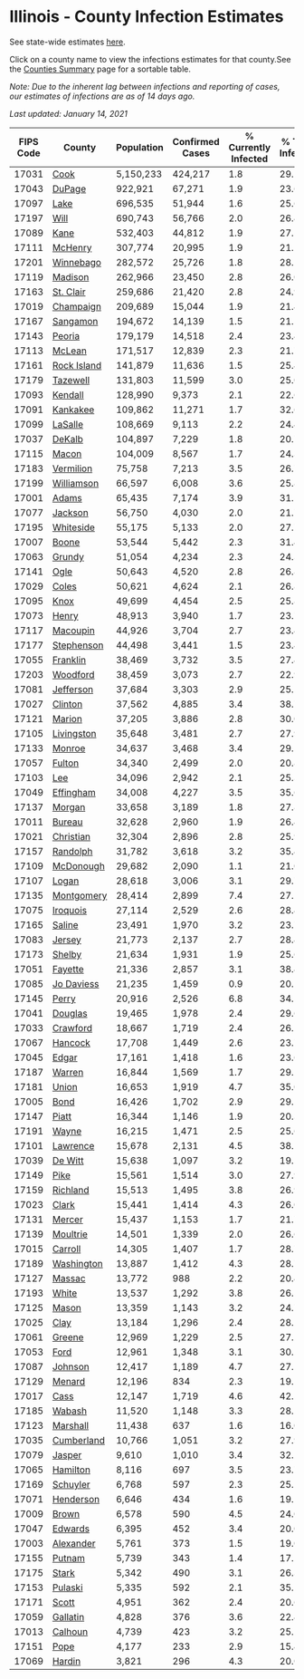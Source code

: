 # Illinois - County Infection Estimates

See state-wide estimates [here](/infections/us-il).

Click on a county name to view the infections estimates for that county.See the [Counties Summary](/infections/summary-counties) page for a sortable table.

*Note: Due to the inherent lag between infections and reporting of cases, our estimates of infections are as of 14 days ago.*

*Last updated: January 14, 2021*

|   FIPS Code |                     County |   Population |   Confirmed Cases |   % Currently Infected |   % Total Infected |
|-------------|----------------------------|--------------|-------------------|------------------------|--------------------|
|       17031 |               [Cook](cook) |    5,150,233 |           424,217 |                    1.8 |               29.1 |
|       17043 |           [DuPage](dupage) |      922,921 |            67,271 |                    1.9 |               23.6 |
|       17097 |               [Lake](lake) |      696,535 |            51,944 |                    1.6 |               25.6 |
|       17197 |               [Will](will) |      690,743 |            56,766 |                    2.0 |               26.4 |
|       17089 |               [Kane](kane) |      532,403 |            44,812 |                    1.9 |               27.5 |
|       17111 |         [McHenry](mchenry) |      307,774 |            20,995 |                    1.9 |               21.2 |
|       17201 |     [Winnebago](winnebago) |      282,572 |            25,726 |                    1.8 |               28.2 |
|       17119 |         [Madison](madison) |      262,966 |            23,450 |                    2.8 |               26.0 |
|       17163 |     [St. Clair](st.-clair) |      259,686 |            21,420 |                    2.8 |               24.9 |
|       17019 |     [Champaign](champaign) |      209,689 |            15,044 |                    1.9 |               21.4 |
|       17167 |       [Sangamon](sangamon) |      194,672 |            14,139 |                    1.5 |               21.5 |
|       17143 |           [Peoria](peoria) |      179,179 |            14,518 |                    2.4 |               23.4 |
|       17113 |           [McLean](mclean) |      171,517 |            12,839 |                    2.3 |               21.7 |
|       17161 | [Rock Island](rock-island) |      141,879 |            11,636 |                    1.5 |               25.4 |
|       17179 |       [Tazewell](tazewell) |      131,803 |            11,599 |                    3.0 |               25.0 |
|       17093 |         [Kendall](kendall) |      128,990 |             9,373 |                    2.1 |               22.6 |
|       17091 |       [Kankakee](kankakee) |      109,862 |            11,271 |                    1.7 |               32.6 |
|       17099 |         [LaSalle](lasalle) |      108,669 |             9,113 |                    2.2 |               24.4 |
|       17037 |           [DeKalb](dekalb) |      104,897 |             7,229 |                    1.8 |               20.7 |
|       17115 |             [Macon](macon) |      104,009 |             8,567 |                    1.7 |               24.3 |
|       17183 |     [Vermilion](vermilion) |       75,758 |             7,213 |                    3.5 |               26.7 |
|       17199 |   [Williamson](williamson) |       66,597 |             6,008 |                    3.6 |               25.8 |
|       17001 |             [Adams](adams) |       65,435 |             7,174 |                    3.9 |               31.5 |
|       17077 |         [Jackson](jackson) |       56,750 |             4,030 |                    2.0 |               21.7 |
|       17195 |     [Whiteside](whiteside) |       55,175 |             5,133 |                    2.0 |               27.7 |
|       17007 |             [Boone](boone) |       53,544 |             5,442 |                    2.3 |               31.4 |
|       17063 |           [Grundy](grundy) |       51,054 |             4,234 |                    2.3 |               24.3 |
|       17141 |               [Ogle](ogle) |       50,643 |             4,520 |                    2.8 |               26.8 |
|       17029 |             [Coles](coles) |       50,621 |             4,624 |                    2.1 |               26.8 |
|       17095 |               [Knox](knox) |       49,699 |             4,454 |                    2.5 |               25.8 |
|       17073 |             [Henry](henry) |       48,913 |             3,940 |                    1.7 |               23.7 |
|       17117 |       [Macoupin](macoupin) |       44,926 |             3,704 |                    2.7 |               23.4 |
|       17177 |   [Stephenson](stephenson) |       44,498 |             3,441 |                    1.5 |               23.4 |
|       17055 |       [Franklin](franklin) |       38,469 |             3,732 |                    3.5 |               27.4 |
|       17203 |       [Woodford](woodford) |       38,459 |             3,073 |                    2.7 |               22.9 |
|       17081 |     [Jefferson](jefferson) |       37,684 |             3,303 |                    2.9 |               25.5 |
|       17027 |         [Clinton](clinton) |       37,562 |             4,885 |                    3.4 |               38.7 |
|       17121 |           [Marion](marion) |       37,205 |             3,886 |                    2.8 |               30.0 |
|       17105 |   [Livingston](livingston) |       35,648 |             3,481 |                    2.7 |               27.9 |
|       17133 |           [Monroe](monroe) |       34,637 |             3,468 |                    3.4 |               29.5 |
|       17057 |           [Fulton](fulton) |       34,340 |             2,499 |                    2.0 |               20.8 |
|       17103 |                 [Lee](lee) |       34,096 |             2,942 |                    2.1 |               25.3 |
|       17049 |     [Effingham](effingham) |       34,008 |             4,227 |                    3.5 |               35.6 |
|       17137 |           [Morgan](morgan) |       33,658 |             3,189 |                    1.8 |               27.8 |
|       17011 |           [Bureau](bureau) |       32,628 |             2,960 |                    1.9 |               26.4 |
|       17021 |     [Christian](christian) |       32,304 |             2,896 |                    2.8 |               25.9 |
|       17157 |       [Randolph](randolph) |       31,782 |             3,618 |                    3.2 |               35.4 |
|       17109 |     [McDonough](mcdonough) |       29,682 |             2,090 |                    1.1 |               21.0 |
|       17107 |             [Logan](logan) |       28,618 |             3,006 |                    3.1 |               29.7 |
|       17135 |   [Montgomery](montgomery) |       28,414 |             2,899 |                    7.4 |               27.2 |
|       17075 |       [Iroquois](iroquois) |       27,114 |             2,529 |                    2.6 |               28.4 |
|       17165 |           [Saline](saline) |       23,491 |             1,970 |                    3.2 |               23.7 |
|       17083 |           [Jersey](jersey) |       21,773 |             2,137 |                    2.7 |               28.4 |
|       17173 |           [Shelby](shelby) |       21,634 |             1,931 |                    1.9 |               25.6 |
|       17051 |         [Fayette](fayette) |       21,336 |             2,857 |                    3.1 |               38.4 |
|       17085 |   [Jo Daviess](jo-daviess) |       21,235 |             1,459 |                    0.9 |               20.1 |
|       17145 |             [Perry](perry) |       20,916 |             2,526 |                    6.8 |               34.5 |
|       17041 |         [Douglas](douglas) |       19,465 |             1,978 |                    2.4 |               29.6 |
|       17033 |       [Crawford](crawford) |       18,667 |             1,719 |                    2.4 |               26.2 |
|       17067 |         [Hancock](hancock) |       17,708 |             1,449 |                    2.6 |               23.7 |
|       17045 |             [Edgar](edgar) |       17,161 |             1,418 |                    1.6 |               23.6 |
|       17187 |           [Warren](warren) |       16,844 |             1,569 |                    1.7 |               29.2 |
|       17181 |             [Union](union) |       16,653 |             1,919 |                    4.7 |               35.0 |
|       17005 |               [Bond](bond) |       16,426 |             1,702 |                    2.9 |               29.5 |
|       17147 |             [Piatt](piatt) |       16,344 |             1,146 |                    1.9 |               20.3 |
|       17191 |             [Wayne](wayne) |       16,215 |             1,471 |                    2.5 |               25.6 |
|       17101 |       [Lawrence](lawrence) |       15,678 |             2,131 |                    4.5 |               38.1 |
|       17039 |         [De Witt](de-witt) |       15,638 |             1,097 |                    3.2 |               19.5 |
|       17149 |               [Pike](pike) |       15,561 |             1,514 |                    3.0 |               27.9 |
|       17159 |       [Richland](richland) |       15,513 |             1,495 |                    3.8 |               26.9 |
|       17023 |             [Clark](clark) |       15,441 |             1,414 |                    4.3 |               26.0 |
|       17131 |           [Mercer](mercer) |       15,437 |             1,153 |                    1.7 |               21.7 |
|       17139 |       [Moultrie](moultrie) |       14,501 |             1,339 |                    2.0 |               26.6 |
|       17015 |         [Carroll](carroll) |       14,305 |             1,407 |                    1.7 |               28.7 |
|       17189 |   [Washington](washington) |       13,887 |             1,412 |                    4.3 |               28.7 |
|       17127 |           [Massac](massac) |       13,772 |               988 |                    2.2 |               20.4 |
|       17193 |             [White](white) |       13,537 |             1,292 |                    3.8 |               26.5 |
|       17125 |             [Mason](mason) |       13,359 |             1,143 |                    3.2 |               24.7 |
|       17025 |               [Clay](clay) |       13,184 |             1,296 |                    2.4 |               28.2 |
|       17061 |           [Greene](greene) |       12,969 |             1,229 |                    2.5 |               27.2 |
|       17053 |               [Ford](ford) |       12,961 |             1,348 |                    3.1 |               30.2 |
|       17087 |         [Johnson](johnson) |       12,417 |             1,189 |                    4.7 |               27.1 |
|       17129 |           [Menard](menard) |       12,196 |               834 |                    2.3 |               19.5 |
|       17017 |               [Cass](cass) |       12,147 |             1,719 |                    4.6 |               42.5 |
|       17185 |           [Wabash](wabash) |       11,520 |             1,148 |                    3.3 |               28.2 |
|       17123 |       [Marshall](marshall) |       11,438 |               637 |                    1.6 |               16.0 |
|       17035 |   [Cumberland](cumberland) |       10,766 |             1,051 |                    3.2 |               27.9 |
|       17079 |           [Jasper](jasper) |        9,610 |             1,010 |                    3.4 |               32.2 |
|       17065 |       [Hamilton](hamilton) |        8,116 |               697 |                    3.5 |               23.7 |
|       17169 |       [Schuyler](schuyler) |        6,768 |               597 |                    2.3 |               25.1 |
|       17071 |     [Henderson](henderson) |        6,646 |               434 |                    1.6 |               19.1 |
|       17009 |             [Brown](brown) |        6,578 |               590 |                    4.5 |               24.0 |
|       17047 |         [Edwards](edwards) |        6,395 |               452 |                    3.4 |               20.0 |
|       17003 |     [Alexander](alexander) |        5,761 |               373 |                    1.5 |               19.0 |
|       17155 |           [Putnam](putnam) |        5,739 |               343 |                    1.4 |               17.2 |
|       17175 |             [Stark](stark) |        5,342 |               490 |                    3.1 |               26.3 |
|       17153 |         [Pulaski](pulaski) |        5,335 |               592 |                    2.1 |               35.1 |
|       17171 |             [Scott](scott) |        4,951 |               362 |                    2.4 |               20.6 |
|       17059 |       [Gallatin](gallatin) |        4,828 |               376 |                    3.6 |               22.4 |
|       17013 |         [Calhoun](calhoun) |        4,739 |               423 |                    3.2 |               25.5 |
|       17151 |               [Pope](pope) |        4,177 |               233 |                    2.9 |               15.4 |
|       17069 |           [Hardin](hardin) |        3,821 |               296 |                    4.3 |               20.0 |